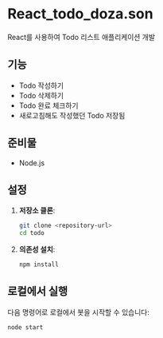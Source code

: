 # React_todo_doza.son
React를 사용하여 Todo 리스트 애플리케이션 개발

## 기능

- Todo 작성하기
- Todo 삭제하기
- Todo 완료 체크하기
- 새로고침해도 작성했던 Todo 저장됨

## 준비물

- Node.js

## 설정

1. **저장소 클론**:
    ```sh
    git clone <repository-url>
    cd todo
    ```

2. **의존성 설치**:
    ```sh
    npm install
    ```
## 로컬에서 실행

다음 명령어로 로컬에서 봇을 시작할 수 있습니다:
```sh
node start
